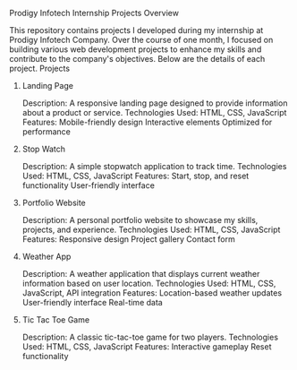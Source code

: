 Prodigy Infotech Internship Projects
Overview

This repository contains projects I developed during my internship at Prodigy Infotech Company. Over the course of one month, I focused on building various web development projects to enhance my skills and contribute to the company's objectives. Below are the details of each project.
Projects

1. Landing Page

    Description: A responsive landing page designed to provide information about a product or service.
    Technologies Used: HTML, CSS, JavaScript
    Features:
        Mobile-friendly design
        Interactive elements
        Optimized for performance

2. Stop Watch

    Description: A simple stopwatch application to track time.
    Technologies Used: HTML, CSS, JavaScript
    Features:
        Start, stop, and reset functionality
        User-friendly interface

3. Portfolio Website

    Description: A personal portfolio website to showcase my skills, projects, and experience.
    Technologies Used: HTML, CSS, JavaScript
    Features:
        Responsive design
        Project gallery
        Contact form

4. Weather App

    Description: A weather application that displays current weather information based on user location.
    Technologies Used: HTML, CSS, JavaScript, API integration
    Features:
        Location-based weather updates
        User-friendly interface
        Real-time data

5. Tic Tac Toe Game

    Description: A classic tic-tac-toe game for two players.
    Technologies Used: HTML, CSS, JavaScript
    Features:
        Interactive gameplay
        Reset functionality

